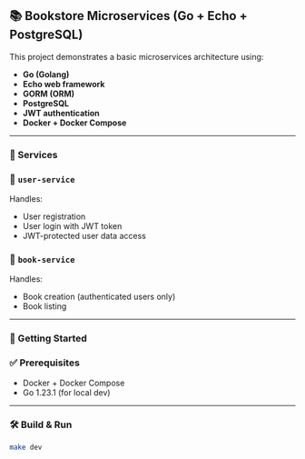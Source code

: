 ## 📚 Bookstore Microservices (Go + Echo + PostgreSQL)

This project demonstrates a basic microservices architecture using:

- **Go (Golang)**
- **Echo web framework**
- **GORM (ORM)**
- **PostgreSQL**
- **JWT authentication**
- **Docker + Docker Compose**

---

### 🔧 Services

### 🧑 `user-service`

Handles:
- User registration
- User login with JWT token
- JWT-protected user data access

### 📖 `book-service`

Handles:
- Book creation (authenticated users only)
- Book listing

---

### 🚀 Getting Started

### ✅ Prerequisites

- Docker + Docker Compose
- Go 1.23.1 (for local dev)

---

### 🛠 Build & Run

```bash
make dev
